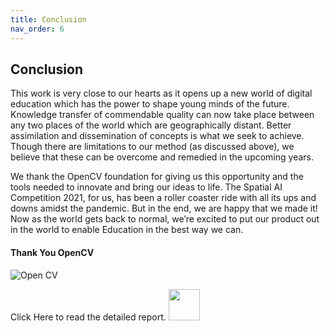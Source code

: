 ```yaml
---
title: Conclusion
nav_order: 6
---
```

## Conclusion

This work is very close to our hearts as it opens up a new world of digital education which has the power to shape young minds of the future. Knowledge transfer of commendable quality can now take place between any two places of the world which are geographically distant. Better assimilation and dissemination of concepts is what we seek to achieve. Though there are limitations to our method (as discussed above), we believe that these can be overcome and remedied in the upcoming years.

We thank the OpenCV foundation for giving us this opportunity and the tools needed to innovate and bring our ideas to life. The Spatial AI Competition 2021, for us, has been a roller coaster ride with all its ups and downs amidst the pandemic. But in the end, we are happy that we made it! Now as the world gets back to normal, we’re excited to put our product out in the world to enable Education in the best way we can.

#### Thank You OpenCV
![Open CV](assets/opencv.gif)


Click Here to read the detailed report.
<a href="{{ '/assets/report.pdf' | relative_url }}" target="_blank">
    <img width="50" height="50" src="{{ '/assets/pdf_icon.svg' | relative_url }}">
</a>